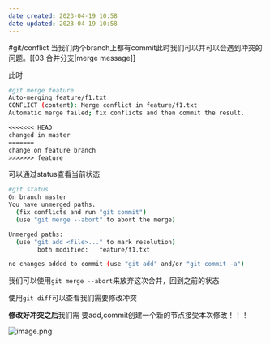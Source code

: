 ```yaml
---
date created: 2023-04-19 10:58
date updated: 2023-04-19 10:58
---
```


#git/conflict
当我们两个branch上都有commit此时我们可以并可以会遇到冲突的问题。[[03 合并分支|merge message]]

此时

```sh
#git merge feature   
Auto-merging feature/f1.txt
CONFLICT (content): Merge conflict in feature/f1.txt
Automatic merge failed; fix conflicts and then commit the result.
```

```txt
<<<<<<< HEAD
changed in master
=======
change on feature branch
>>>>>>> feature
```

可以通过status查看当前状态

```sh
#git status  
On branch master
You have unmerged paths.
  (fix conflicts and run "git commit")
  (use "git merge --abort" to abort the merge)

Unmerged paths:
  (use "git add <file>..." to mark resolution)
        both modified:   feature/f1.txt

no changes added to commit (use "git add" and/or "git commit -a")
```

我们可以使用`git merge --abort`来放弃这次合并，回到之前的状态

使用`git diff`可以查看我们需要修改冲突

**修改好冲突之后**我们需 要add,commit创建一个新的节点接受本次修改！！！

![image.png](https://s2.loli.net/2022/12/19/n5i4duJqFREaosl.png)
